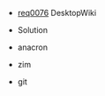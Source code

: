  * [req0076](https://github.com/DomainDrivenArchitecture/ddaRequirement/blob/master/en/requirements/req0076.md) DesktopWiki

 * Solution
  * anacron
  * zim
  * git
